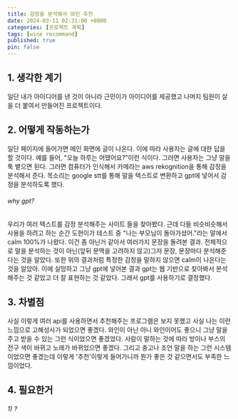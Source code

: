 ```yaml
---
title: 감정을 분석해서 와인 추천
date: 2024-03-11 02:31:00 +0800
categories: [프로젝트 계획]
tags: [wine recommand]
published: true
pin: false
---
```


## 1. 생각한 계기

일단 내가 아이디어를 낸 것이 아니라 근민이가 아이디어를 제공했고 나머지 팀원이 살을 더 붙여서 만들어진 프로젝트이다.

## 2. 어떻게 작동하는가

일단 페이지에 들어가면 메인 화면에 글이 나온다. 이에 따라 사용자는 글에 대한 답을 할 것이다. 예를 들어, "오늘 하루는 어땠어요?"이런 식이다. 그러면 사용자는 그냥 말을 툭 뱉으면 된다. 그러면 컴퓨터가 인식해서 카메라는 aws rekognition을 통해 감정을 분석해서 준다. 목소리는 google stt를 통해 말을 텍스트로 변환하고 gpt에 넣어서 감정을 분석하도록 했다.

###### why gpt?

우리가 여러 텍스트를 감정 분석해주는 사이트 들을 찾아봤다. 근데 다들 비슷비슷해서 사용을 하려고 하는 순간 도현이가 테스트 중 "나는 부모님이 돌아가셨어."라는 말에서 calm 100%가 나왔다. 이건 좀 아닌거 같아서 여러가지 문장을 돌려본 결과. 전체적으로 말을 분석하는 것이 아닌(앞뒤 문맥을 고려하지 않고)그저 문장, 문장마다 분석해준다는 것을 알았다. 또한 위의 결과처럼 특정한 감정을 말하지 않으면 calm이 나온다는 것을 알았아. 이에 실망하고 그냥 gpt에 넣어본 결과 gpt는 웹 기반으로 찾아봐서 분석해주는 것 같았고 더 잘 표현하는 것 같았다. 그래서 gpt를 사용하기로 결정했다.

## 3. 차별점

사실 이렇게 여러 api를 사용하면서 추천해주는 프로그램은 보지 못했고 사실 나는 이런 느낌으로 고해성사가 되었으면 좋겠다. 와인이 아닌 아니 와인이어도 좋으니 그냥 말을 주고 받을 수 있는 그런 식이었으면 좋겠었다. 사람이 말하는 것에 따라 방이나 부스의 전구 색이 바뀌고 노래가 바뀌었으면 좋겠다. 그리고 충고나 조언 말을 하는 그런 시스템이었으면 좋겠는데 이렇게 '추천'이렇게 들어가니까 뭔가 좋은 것 같으면서도 부족한 느낌이었다.

## 4. 필요한거

###### 1) ?
